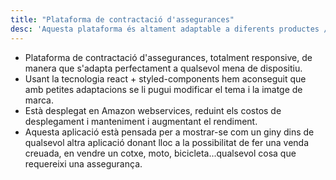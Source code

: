 ```yaml
---
title: "Plataforma de contractació d'assegurances"
desc: 'Aquesta plataforma és altament adaptable a diferents productes / serveis a causa que la seva concepció ha estat pensada per ser una solució genèrica i personalitzable.'
---
```


- Plataforma de contractació d'assegurances, totalment responsive, de manera que s'adapta perfectament a qualsevol mena de dispositiu.
- Usant la tecnologia react + styled-components hem aconseguit que amb petites adaptacions se li pugui modificar el tema i la imatge de marca.
- Està desplegat en Amazon webservices, reduint els costos de desplegament i manteniment i augmentant el rendiment.
- Aquesta aplicació està pensada per a mostrar-se com un giny dins de qualsevol altra aplicació donant lloc a la possibilitat de fer una venda creuada, en vendre un cotxe, moto, bicicleta...qualsevol cosa que requereixi una assegurança.
